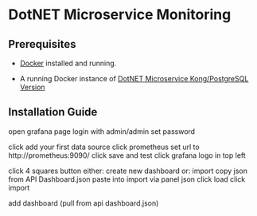 # DotNET Microservice Monitoring

## Prerequisites

- [Docker](https://docs.docker.com/get-docker/) installed and running.

- A running Docker instance of [DotNET Microservice Kong/PostgreSQL Version](https://github.com/Brad-IW/dotnet-microservice-alternate)

## Installation Guide



open grafana page
login with admin/admin
set password

click add your first data source
click prometheus
set url to http://prometheus:9090/
click save and test
click grafana logo in top left

click 4 squares button
either: create new dashboard
or:
    import
    copy json from API Dashboard.json
    paste into import via panel json
    click load
    click import 

    

add dashboard (pull from api dashboard.json)
